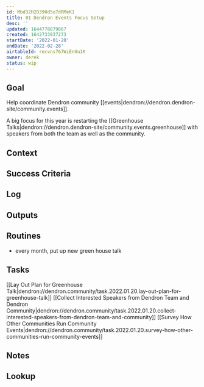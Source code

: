```yaml
---
id: Mbd32H2D390d5o7dRMeK1
title: 01 Dendron Events Focus Setup
desc: ''
updated: 1644778879867
created: 1642733937273
startDate: '2022-01-20'
endDate: '2022-02-28'
airtableId: recvns767WiEnUu1K
owner: derek
status: wip
---
```


## Goal

Help coordinate Dendron community [[events|dendron://dendron.dendron-site/community.events]].

A big focus for this year is restarting the [[Greenhouse Talks|dendron://dendron.dendron-site/community.events.greenhouse]] with speakers from both the team as well as the community.

## Context
<!-- Background information -->

## Success Criteria
<!-- milestones for this project -->

## Log
<!-- For longer projects, keep a rough log of major events-->

## Outputs
<!-- any outputs that were generated from this project. eg. slides, videos, etc-->

<!-- Everything below this line is work needed to achieve the stated goal-->

## Routines
- every month, put up new green house talk

## Tasks

[[Lay Out Plan for Greenhouse Talk|dendron://dendron.community/task.2022.01.20.lay-out-plan-for-greenhouse-talk]]
[[Collect Interested Speakers from Dendron Team and Dendron Community|dendron://dendron.community/task.2022.01.20.collect-interested-speakers-from-dendron-team-and-community]] 
[[Survey How Other Communities Run Community Events|dendron://dendron.community/task.2022.01.20.survey-how-other-communities-run-community-events]]

## Notes
<!-- use this space for arbitrary notes -->

## Lookup
<!-- relevant prior work or resources -->

